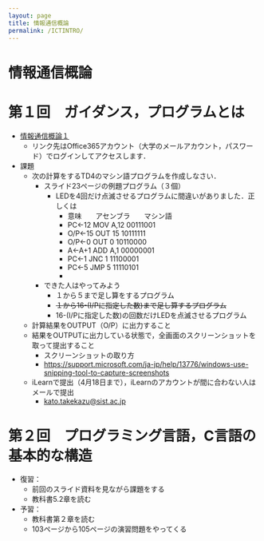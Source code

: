 ```yaml
---
layout: page
title: 情報通信概論
permalink: /ICTINTRO/
---
```


# 情報通信概論

# 第１回　ガイダンス，プログラムとは
* [情報通信概論１](https://sistkanri-my.sharepoint.com/:b:/g/personal/kato_takekazu_sist_ac_jp/Eb1GDnuVCblBkT1XboCY1zsBJxlkDRCmsEGnxpudTAE-Nw?e=4plhhy)
  * リンク先はOffice365アカウント（大学のメールアカウント，パスワード）でログインしてアクセスします．
* 課題
  * 次の計算をするTD4のマシン語プログラムを作成しなさい．
    * スライド23ページの例題プログラム（３個）
      * LEDを4回だけ点滅させるプログラムに間違いがありました．正しくは
        * 意味　　アセンブラ　　マシン語
        * PC←12  MOV A,12 00111001
        * O/P←15 OUT 15   10111111
        * O/P←0  OUT 0    10110000
        * A←A+1  ADD A,1  00000001
        * PC←1   JNC 1    11100001
        * PC←5   JMP 5    11110101 
        * 
    * できた人はやってみよう
      * １から５まで足し算をするプログラム
      * ~~１から16-(I/Pに指定した数)まで足し算するプログラム~~
      * 16-(I/Pに指定した数)の回数だけLEDを点滅させるプログラム
  * 計算結果をOUTPUT（O/P）に出力すること
  * 結果をOUTPUTに出力している状態で，全画面のスクリーンショットを取って提出すること
    * スクリーンショットの取り方
    * https://support.microsoft.com/ja-jp/help/13776/windows-use-snipping-tool-to-capture-screenshots
  * iLearnで提出（4月18日まで），iLearnのアカウントが間に合わない人はメールで提出
    * kato.takekazu@sist.ac.jp
    
# 第２回　プログラミング言語，C言語の基本的な構造
* 復習：
  * 前回のスライド資料を見ながら課題をする
  * 教科書5.2章を読む
* 予習：
  * 教科書第２章を読む
  * 103ページから105ページの演習問題をやってくる
